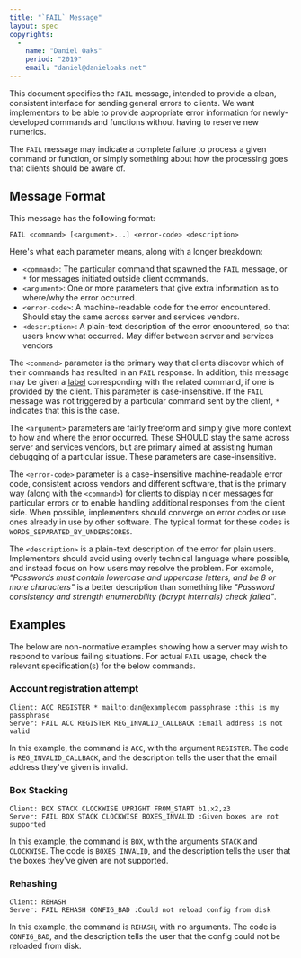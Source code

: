 ```yaml
---
title: "`FAIL` Message"
layout: spec
copyrights:
  -
    name: "Daniel Oaks"
    period: "2019"
    email: "daniel@danieloaks.net"
---
```


This document specifies the `FAIL` message, intended to provide a clean, consistent interface for sending general errors to clients. We want implementors to be able to provide appropriate error information for newly-developed commands and functions without having to reserve new numerics.

The `FAIL` message may indicate a complete failure to process a given command or function, or simply something about how the processing goes that clients should be aware of.


## Message Format

This message has the following format:

    FAIL <command> [<argument>...] <error-code> <description>

Here's what each parameter means, along with a longer breakdown:

- `<command>`: The particular command that spawned the `FAIL` message, or `*` for messages initiated outside client commands.
- `<argument>`: One or more parameters that give extra information as to where/why the error occurred.
- `<error-code>`: A machine-readable code for the error encountered. Should stay the same across server and services vendors.
- `<description>`: A plain-text description of the error encountered, so that users know what occurred. May differ between server and services vendors

The `<command>` parameter is the primary way that clients discover which of their commands has resulted in an `FAIL` response. In addition, this message may be given a [label](./labeled-response.html) corresponding with the related command, if one is provided by the client. This parameter is case-insensitive. If the `FAIL` message was not triggered by a particular command sent by the client, `*` indicates that this is the case.

The `<argument>` parameters are fairly freeform and simply give more context to how and where the error occurred. These SHOULD stay the same across server and services vendors, but are primary aimed at assisting human debugging of a particular issue. These parameters are case-insensitive.

The `<error-code>` parameter is a case-insensitive machine-readable error code, consistent across vendors and different software, that is the primary way (along with the `<command>`) for clients to display nicer messages for particular errors or to enable handling additional responses from the client side. When possible, implementers should converge on error codes or use ones already in use by other software. The typical format for these codes is `WORDS_SEPARATED_BY_UNDERSCORES`.

The `<description>` is a plain-text description of the error for plain users. Implementors should avoid using overly technical language where possible, and instead focus on how users may resolve the problem. For example, _"Passwords must contain lowercase and uppercase letters, and be 8 or more characters"_ is a better description than something like _"Password consistency and strength enumerability (bcrypt internals) check failed"_.


## Examples

The below are non-normative examples showing how a server may wish to respond to various failing situations. For actual `FAIL` usage, check the relevant specification(s) for the below commands.

### Account registration attempt

    Client: ACC REGISTER * mailto:dan@examplecom passphrase :this is my passphrase
    Server: FAIL ACC REGISTER REG_INVALID_CALLBACK :Email address is not valid

In this example, the command is `ACC`, with the argument `REGISTER`. The code is `REG_INVALID_CALLBACK`, and the description tells the user that the email address they've given is invalid.

### Box Stacking

    Client: BOX STACK CLOCKWISE UPRIGHT FROM_START b1,x2,z3
    Server: FAIL BOX STACK CLOCKWISE BOXES_INVALID :Given boxes are not supported

In this example, the command is `BOX`, with the arguments `STACK` and `CLOCKWISE`. The code is `BOXES_INVALID`, and the description tells the user that the boxes they've given are not supported.

### Rehashing

    Client: REHASH
    Server: FAIL REHASH CONFIG_BAD :Could not reload config from disk

In this example, the command is `REHASH`, with no arguments. The code is `CONFIG_BAD`, and the description tells the user that the config could not be reloaded from disk.
